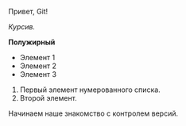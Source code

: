 Привет, Git!

*Курсив.*

**Полужирный**

* Элемент 1
* Элемент 2
* Элемент 3

1. Первый элемент нумерованного списка.
2. Второй элемент.

Начинаем наше знакомство с контролем версий.
